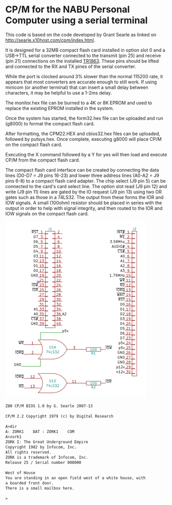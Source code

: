 # CP/M for the NABU Personal Computer using a serial terminal

This code is based on the code developed by Grant Searle as linked on http://searle.x10host.com/cpm/index.html.

It is designed for a 32MB compact flash card installed in option slot 0 and a USB->TTL serial converter connected to the transmit (pin 25) and receive (pin 21) connections on the installed [TR1863](https://github.com/randomvariations/nabu.cpm/blob/main/images/tr1863.png).  These pins should be lifted and connected to the RX and TX pines of the serial converter.

While the port is clocked around 3% slower than the normal 115200 rate, it appears that most converters are accurate enough to still work.  If using minicom (or another terminal) that can insert a small delay between characters, it may be helpful to use a 1-2ms delay.

The monitor.hex file can be burned to a 4K or 8K EPROM and used to replace the existing EPROM installed in the system.

Once the system has started, the form32.hex file can be uploaded and run (g8000) to format the compact flash card.

After formatting, the CPM22.HEX and cbios32.hex files can be uploaded, followed by putsys.hex.  Once complete, executing g8000 will place CP/M on the compact flash card.

Executing the X command followed by a Y for yes will then load and execute CP/M from the compact flash card.

The compact flash card interface can be created by connecting the data lines (D0-D7 = J9 pins 16-23) and lower three address lines (A0-A2 = J9 pins 6-8) to a compact flash card adapter.  The chip select (J9 pin 5) can be connected to the card's card select line.  The option slot read (J9 pin 12) and write (J9 pin 11) lines are gated by the IO request (J9 pin 13) using two OR gates such as those in a 74LS32.  The output from these forms the IOR and IOW signals.  A small (100ohm) resistor should be placed in series with the output in order to help with signal integrity, and then routed to the IOR and IOW signals on the compact flash card.

![schematic](https://github.com/randomvariations/nabu.cpm/blob/main/images/schematic.png?raw=true)

```
Z80 CP/M BIOS 1.0 by G. Searle 2007-13

CP/M 2.2 Copyright 1979 (c) by Digital Research

A>dir
A: ZORK1    DAT : ZORK1    COM
A>zork1
ZORK I: The Great Underground Empire
Copyright 1982 by Infocom, Inc.
All rights reserved.
ZORK is a trademark of Infocom, Inc.
Release 25 / Serial number 000000

West of House
You are standing in an open field west of a white house, with
a boarded front door.
There is a small mailbox here.

>
```
